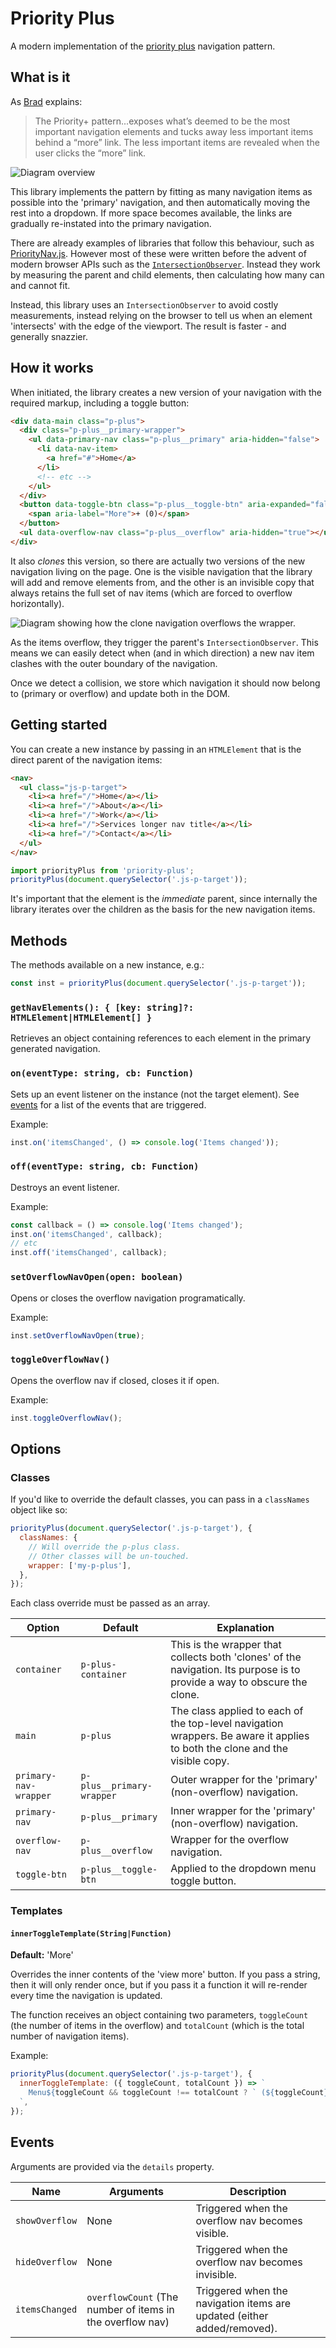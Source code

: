 # Priority Plus

A modern implementation of the [priority plus](https://css-tricks.com/the-priority-navigation-pattern/) navigation pattern.

## What is it

As [Brad](http://bradfrost.com/blog/post/complex-navigation-patterns-for-responsive-design/#priority-plus) explains:

> The Priority+ pattern...exposes what’s deemed to be the most important navigation elements and tucks away less important items behind a “more” link. The less important items are revealed when the user clicks the “more” link.

![Diagram overview](docs/img/explanation.png)

This library implements the pattern by fitting as many navigation items as possible into the 'primary' navigation, and then automatically moving the rest into a dropdown. If more space becomes available, the links are gradually re-instated into the primary navigation.

There are already examples of libraries that follow this behaviour, such as [PriorityNav.js](http://gijsroge.github.io/priority-nav.js/). However most of these were written before the advent of modern browser APIs such as the [`IntersectionObserver`](https://developer.mozilla.org/en-US/docs/Web/API/Intersection_Observer_API). Instead they work by measuring the parent and child elements, then calculating how many can and cannot fit.

Instead, this library uses an `IntersectionObserver` to avoid costly measurements, instead relying on the browser to tell us when an element 'intersects' with the edge of the viewport. The result is faster - and generally snazzier.

## How it works

When initiated, the library creates a new version of your navigation with the required markup, including a toggle button:

```html
<div data-main class="p-plus">
  <div class="p-plus__primary-wrapper">
    <ul data-primary-nav class="p-plus__primary" aria-hidden="false">
      <li data-nav-item>
        <a href="#">Home</a>
      </li>
      <!-- etc -->
    </ul>
  </div>
  <button data-toggle-btn class="p-plus__toggle-btn" aria-expanded="false">
    <span aria-label="More">+ (0)</span>
  </button>
  <ul data-overflow-nav class="p-plus__overflow" aria-hidden="true"></ul>
</div>
```

It also *clones* this version, so there are actually two versions of the new navigation living on the page. One is the visible navigation that the library will add and remove elements from, and the other is an invisible copy that always retains the full set of nav items (which are forced to overflow horizontally).

![Diagram showing how the clone navigation overflows the wrapper.](docs/img/how-it-works.png)

As the items overflow, they trigger the parent's `IntersectionObserver`. This means we can easily detect when (and in which direction) a new nav item clashes with the outer boundary of the navigation.

Once we detect a collision, we store which navigation it should now belong to (primary or overflow) and update both in the DOM.

## Getting started

You can create a new instance by passing in an `HTMLElement` that is the direct parent of the navigation items:

```html
<nav>
  <ul class="js-p-target">
    <li><a href="/">Home</a></li>
    <li><a href="/">About</a></li>
    <li><a href="/">Work</a></li>
    <li><a href="/">Services longer nav title</a></li>
    <li><a href="/">Contact</a></li>
  </ul>
</nav>
```

```javascript
import priorityPlus from 'priority-plus';
priorityPlus(document.querySelector('.js-p-target'));
```

It's important that the element is the *immediate* parent, since internally the library iterates over the children as the basis for the new navigation items.

## Methods

The methods available on a new instance, e.g.:

```javascript
const inst = priorityPlus(document.querySelector('.js-p-target'));
```

### `getNavElements(): { [key: string]?: HTMLElement|HTMLElement[] }`

Retrieves an object containing references to each element in the primary generated navigation.

### `on(eventType: string, cb: Function)`

Sets up an event listener on the instance (not the target element). See [events](#events) for a list of the events that are triggered.

Example:
```javascript
inst.on('itemsChanged', () => console.log('Items changed'));
```

### `off(eventType: string, cb: Function)`

Destroys an event listener.

Example:
```javascript
const callback = () => console.log('Items changed');
inst.on('itemsChanged', callback);
// etc
inst.off('itemsChanged', callback);
```

### `setOverflowNavOpen(open: boolean)`

Opens or closes the overflow navigation programatically.

Example:
```javascript
inst.setOverflowNavOpen(true);
```

### `toggleOverflowNav()`

Opens the overflow nav if closed, closes it if open.

Example:
```javascript
inst.toggleOverflowNav();
```

## Options

### Classes
If you'd like to override the default classes, you can pass in a `classNames` object like so:

```javascript
priorityPlus(document.querySelector('.js-p-target'), {
  classNames: {
    // Will override the p-plus class.
    // Other classes will be un-touched.
    wrapper: ['my-p-plus'],
  },
});
```

Each class override must be passed as an array.

| Option | Default  | Explanation |
|--------|----------|-------------|
| `container` | `p-plus-container` | This is the wrapper that collects both 'clones' of the navigation. Its purpose is to provide a way to obscure the clone.
| `main` | `p-plus` | The class applied to each of the top-level navigation wrappers. Be aware it applies to both the clone and the visible copy.
| `primary-nav-wrapper` | `p-plus__primary-wrapper` | Outer wrapper for the 'primary' (non-overflow) navigation.
| `primary-nav` | `p-plus__primary` | Inner wrapper for the 'primary' (non-overflow) navigation.
| `overflow-nav` | `p-plus__overflow` | Wrapper for the overflow navigation.
| `toggle-btn` | `p-plus__toggle-btn` | Applied to the dropdown menu toggle button.

### Templates 

#### `innerToggleTemplate(String|Function)`

**Default:** 'More'

Overrides the inner contents of the 'view more' button. If you pass a string, then it will only render once, but if you pass it a function it will re-render every time the navigation is updated.

The function receives an object containing two parameters, `toggleCount` (the number of items in the overflow) and `totalCount` (which is the total number of navigation items).

Example:

```javascript
priorityPlus(document.querySelector('.js-p-target'), {
  innerToggleTemplate: ({ toggleCount, totalCount }) => `
    Menu${toggleCount && toggleCount !== totalCount ? ` (${toggleCount})` : ''}
  `,
});
```

## Events

Arguments are provided via the `details` property.

| Name | Arguments  | Description |
|------|----------|----------|
| `showOverflow` | None | Triggered when the overflow nav becomes visible.
| `hideOverflow` | None | Triggered when the overflow nav becomes invisible.
| `itemsChanged` | `overflowCount` (The number of items in the overflow nav) | Triggered when the navigation items are updated (either added/removed).
